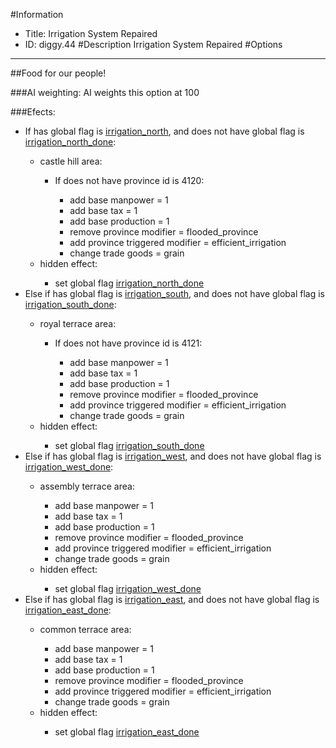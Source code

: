 #Information
 - Title: Irrigation System Repaired
 - ID: diggy.44
#Description
Irrigation System Repaired
#Options

___
##Food for our people!

###AI weighting:
AI weights this option at 100


###Efects:<ul><li>If has global flag is [irrigation_north](../flags/irrigation_north.md), and does not have global flag is [irrigation_north_done](../flags/irrigation_north_done.md):</li><ul><li>castle hill area:</li><ul><li>If does not have province id is 4120:</li><ul><li>add base manpower = 1</li><li>add base tax = 1</li><li>add base production = 1</li><li>remove province modifier = flooded_province</li><li>add province triggered modifier = efficient_irrigation</li><li>change trade goods = grain</li></ul></ul><li>hidden effect:</li><ul><li>set global flag [irrigation_north_done](../flags/irrigation_north_done.md)</li></ul></ul><li>Else if has global flag is [irrigation_south](../flags/irrigation_south.md), and does not have global flag is [irrigation_south_done](../flags/irrigation_south_done.md):</li><ul><li>royal terrace area:</li><ul><li>If does not have province id is 4121:</li><ul><li>add base manpower = 1</li><li>add base tax = 1</li><li>add base production = 1</li><li>remove province modifier = flooded_province</li><li>add province triggered modifier = efficient_irrigation</li><li>change trade goods = grain</li></ul></ul><li>hidden effect:</li><ul><li>set global flag [irrigation_south_done](../flags/irrigation_south_done.md)</li></ul></ul><li>Else if has global flag is [irrigation_west](../flags/irrigation_west.md), and does not have global flag is [irrigation_west_done](../flags/irrigation_west_done.md):</li><ul><li>assembly terrace area:</li><ul><li>add base manpower = 1</li><li>add base tax = 1</li><li>add base production = 1</li><li>remove province modifier = flooded_province</li><li>add province triggered modifier = efficient_irrigation</li><li>change trade goods = grain</li></ul><li>hidden effect:</li><ul><li>set global flag [irrigation_west_done](../flags/irrigation_west_done.md)</li></ul></ul><li>Else if has global flag is [irrigation_east](../flags/irrigation_east.md), and does not have global flag is [irrigation_east_done](../flags/irrigation_east_done.md):</li><ul><li>common terrace area:</li><ul><li>add base manpower = 1</li><li>add base tax = 1</li><li>add base production = 1</li><li>remove province modifier = flooded_province</li><li>add province triggered modifier = efficient_irrigation</li><li>change trade goods = grain</li></ul><li>hidden effect:</li><ul><li>set global flag [irrigation_east_done](../flags/irrigation_east_done.md)</li></ul></ul></ul>
